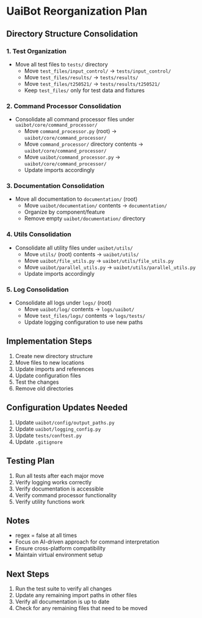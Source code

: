 # UaiBot Reorganization Plan

## Directory Structure Consolidation

### 1. Test Organization
- Move all test files to `tests/` directory
  - Move `test_files/input_control/` → `tests/input_control/`
  - Move `test_files/results/` → `tests/results/`
  - Move `test_files/t250521/` → `tests/results/t250521/`
  - Keep `test_files/` only for test data and fixtures

### 2. Command Processor Consolidation
- Consolidate all command processor files under `uaibot/core/command_processor/`
  - Move `command_processor.py` (root) → `uaibot/core/command_processor/`
  - Move `command_processor/` directory contents → `uaibot/core/command_processor/`
  - Move `uaibot/command_processor.py` → `uaibot/core/command_processor/`
  - Update imports accordingly

### 3. Documentation Consolidation
- Move all documentation to `documentation/` (root)
  - Move `uaibot/documentation/` contents → `documentation/`
  - Organize by component/feature
  - Remove empty `uaibot/documentation/` directory

### 4. Utils Consolidation
- Consolidate all utility files under `uaibot/utils/`
  - Move `utils/` (root) contents → `uaibot/utils/`
  - Move `uaibot/file_utils.py` → `uaibot/utils/file_utils.py`
  - Move `uaibot/parallel_utils.py` → `uaibot/utils/parallel_utils.py`
  - Update imports accordingly

### 5. Log Consolidation
- Consolidate all logs under `logs/` (root)
  - Move `uaibot/log/` contents → `logs/uaibot/`
  - Move `test_files/logs/` contents → `logs/tests/`
  - Update logging configuration to use new paths

## Implementation Steps

1. Create new directory structure
2. Move files to new locations
3. Update imports and references
4. Update configuration files
5. Test the changes
6. Remove old directories

## Configuration Updates Needed

1. Update `uaibot/config/output_paths.py`
2. Update `uaibot/logging_config.py`
3. Update `tests/conftest.py`
4. Update `.gitignore`

## Testing Plan

1. Run all tests after each major move
2. Verify logging works correctly
3. Verify documentation is accessible
4. Verify command processor functionality
5. Verify utility functions work

## Notes
- regex = false at all times
- Focus on AI-driven approach for command interpretation
- Ensure cross-platform compatibility
- Maintain virtual environment setup

## Next Steps
1. Run the test suite to verify all changes
2. Update any remaining import paths in other files
3. Verify all documentation is up to date
4. Check for any remaining files that need to be moved 